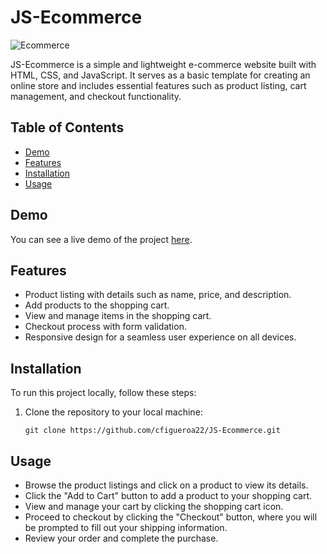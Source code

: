 # JS-Ecommerce

![Ecommerce](https://your_image_link_here.com)

JS-Ecommerce is a simple and lightweight e-commerce website built with HTML, CSS, and JavaScript. It serves as a basic template for creating an online store and includes essential features such as product listing, cart management, and checkout functionality.

## Table of Contents

- [Demo](#demo)
- [Features](#features)
- [Installation](#installation)
- [Usage](#usage)

## Demo

You can see a live demo of the project [here]([https://your_demo_link_here.com](https://groundscoffee.online/)).

## Features

- Product listing with details such as name, price, and description.
- Add products to the shopping cart.
- View and manage items in the shopping cart.
- Checkout process with form validation.
- Responsive design for a seamless user experience on all devices.

## Installation

To run this project locally, follow these steps:

1. Clone the repository to your local machine:

   ```shell
   git clone https://github.com/cfigueroa22/JS-Ecommerce.git

## Usage
- Browse the product listings and click on a product to view its details.
- Click the "Add to Cart" button to add a product to your shopping cart.
- View and manage your cart by clicking the shopping cart icon.
- Proceed to checkout by clicking the "Checkout" button, where you will
  be prompted to fill out your shipping information.
- Review your order and complete the purchase. 
